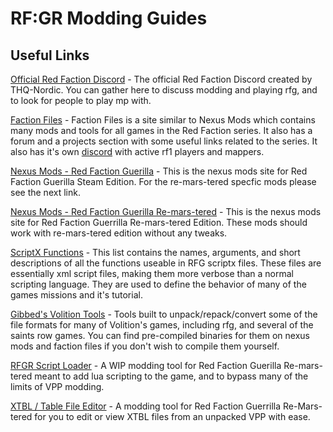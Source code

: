 # RF:GR Modding Guides


## Useful Links
[Official Red Faction Discord](https://discord.gg/RDsQKU8) - The official Red Faction Discord created by THQ-Nordic. You can gather here to discuss modding and playing rfg, and to look for people to play mp with.

[Faction Files](https://www.factionfiles.com/ff.php?action=files) - Faction Files is a site similar to Nexus Mods which contains many mods and tools for all games in the Red Faction series. It also has a forum and a projects section with some useful links related to the series. It also has it's own [discord](https://discord.gg/fRrUzuV) with active rf1 players and mappers.

[Nexus Mods - Red Faction Guerilla](https://www.nexusmods.com/redfactionguerilla/?tab=latest) - This is the nexus mods site for Red Faction Guerilla Steam Edition. For the re-mars-tered specfic mods please see the next link.

[Nexus Mods - Red Faction Guerilla Re-mars-tered](https://www.nexusmods.com/redfactionguerrillaremarstered) - This is the nexus mods site for Red Faction Guerrilla Re-mars-tered Edition. These mods should work with re-mars-tered edition without any tweaks.

[ScriptX Functions](https://www.factionfiles.com/ff.php?action=scriptxfuncs) - This list contains the names, arguments, and short descriptions of all the functions useable in RFG scriptx files. These files are essentially xml script files, making them more verbose than a normal scripting language. They are used to define the behavior of many of the games missions and it's tutorial.  

[Gibbed's Volition Tools](https://github.com/gibbed/Gibbed.Volition) - Tools built to unpack/repack/convert some of the file formats for many of Volition's games, including rfg, and several of the saints row games. You can find pre-compiled binaries for them on nexus mods and faction files if you don't wish to compile them yourself.

[RFGR Script Loader](https://github.com/Moneyl/RFGR-Script-Loader-Wiki) - A WIP modding tool for Red Faction Guerilla Re-mars-tered meant to add lua scripting to the game, and to bypass many of the limits of VPP modding. 

[XTBL / Table File Editor](https://cdn.discordapp.com/attachments/519780750845935639/546475447345479691/File_Editor.zip) - A modding tool for Red Faction Guerrilla Re-Mars-tered for you to edit or view XTBL files from an unpacked VPP with ease.

